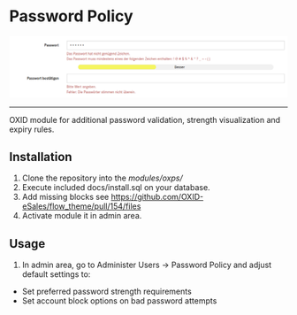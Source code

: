 # Password Policy

![](password_policy.png)

----

OXID module for additional password validation, strength visualization and expiry rules.


## Installation

1. Clone the repository into the _modules/oxps/_ 
1. Execute included docs/install.sql on your database.
1. Add missing blocks see https://github.com/OXID-eSales/flow_theme/pull/154/files
1. Activate module it in admin area.

## Usage

1. In admin area, go to Administer Users -> Password Policy and adjust default settings to:
 * Set preferred password strength requirements
 * Set account block options on bad password attempts
